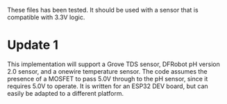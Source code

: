 These files has been tested. It should be used with a sensor that is compatible with 3.3V logic.

# Update 1

This implementation will support a Grove TDS sensor, DFRobot pH version 2.0 sensor, and a onewire temperature sensor.
The code assumes the presence of a MOSFET to pass 5.0V through to the pH sensor, since it requires 5.0V to operate. It is written for
an ESP32 DEV board, but can easily be adapted to a different platform.